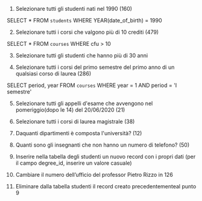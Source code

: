 1. Selezionare tutti gli studenti nati nel 1990 (160)

SELECT * 
FROM `students` 
WHERE YEAR(date_of_birth) = 1990

2. Selezionare tutti i corsi che valgono più di 10 crediti (479)

SELECT * 
FROM `courses` 
WHERE cfu > 10

3. Selezionare tutti gli studenti che hanno più di 30 anni



4. Selezionare tutti i corsi del primo semestre del primo anno di un qualsiasi corso di laurea (286)

SELECT period, year 
FROM `courses` 
WHERE year = 1
AND period = 'I semestre'

5. Selezionare tutti gli appelli d'esame che avvengono nel pomeriggio(dopo le 14) del 20/06/2020 (21)



6. Selezionare tutti i corsi di laurea magistrale (38)



7. Daquanti dipartimenti è composta l'università? (12)



8. Quanti sono gli insegnanti che non hanno un numero di telefono? (50)



9. Inserire nella tabella degli studenti un nuovo record con i propri dati (per il campo
degree_id, inserire un valore casuale)



10. Cambiare il numero dell’ufficio del professor Pietro Rizzo in 126



11. Eliminare dalla tabella studenti il record creato precedentementeal punto 9